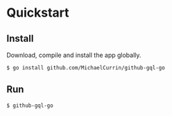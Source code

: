 # Quickstart


## Install

Download, compile and install the app globally.

```sh
$ go install github.com/MichaelCurrin/github-gql-go
```


## Run

```sh
$ github-gql-go
```
